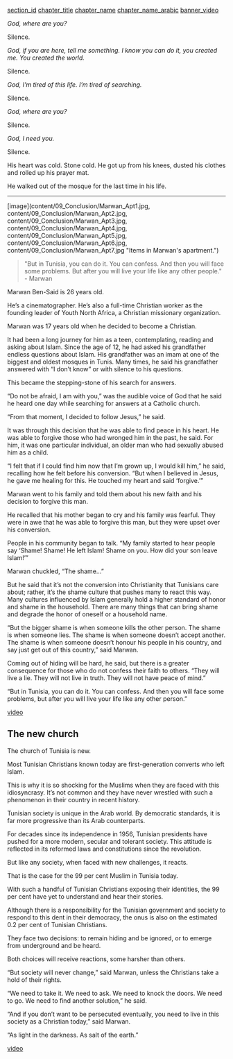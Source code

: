 [section_id](conclusion)
[chapter_title](Conclusion)
[chapter_name](Marwan)
[chapter_name_arabic](مروان)
[banner_video](content/09_Conclusion/video/Marwan_CapHeader1.mp4)

_God, where are you?_

Silence. 

_God, if you are here, tell me something. I know you can do it, you created me. You created the world._

Silence.

_God, I’m tired of this life. I’m tired of searching._  

Silence.

_God, where are you?_

Silence. 

_God, I need you._

Silence.

His heart was cold. Stone cold. He got up from his knees, dusted his clothes and rolled up his prayer mat.

He walked out of the mosque for the last time in his life.

---

[image](content/09_Conclusion/Marwan_Apt1.jpg, content/09_Conclusion/Marwan_Apt2.jpg, content/09_Conclusion/Marwan_Apt3.jpg, content/09_Conclusion/Marwan_Apt4.jpg, content/09_Conclusion/Marwan_Apt5.jpg, content/09_Conclusion/Marwan_Apt6.jpg, content/09_Conclusion/Marwan_Apt7.jpg "Items in Marwan's apartment.")

> "But in Tunisia, you can do it. You can confess. And then you will face some problems. But after you will live your life like any other people." - Marwan

Marwan Ben-Said is 26 years old. 

He’s a cinematographer. He’s also a full-time Christian worker as the founding leader of Youth North Africa, a Christian missionary organization.

Marwan was 17 years old when he decided to become a Christian. 

It had been a long journey for him as a teen, contemplating, reading and asking about Islam. Since the age of 12, he had asked his grandfather endless questions about Islam. His grandfather was an imam at one of the biggest and oldest mosques in Tunis. Many times, he said his grandfather answered with “I don’t know” or with silence to his questions. 

This became the stepping-stone of his search for answers.

“Do not be afraid, I am with you,” was the audible voice of God that he said he heard one day while searching for answers at a Catholic church.

“From that moment, I decided to follow Jesus,” he said. 

It was through this decision that he was able to find peace in his heart. He was able to forgive those who had wronged him in the past, he said. For him, it was one particular individual, an older man who had sexually abused him as a child. 

“I felt that if I could find him now that I’m grown up, I would kill him,” he said, recalling how he felt before his conversion. “But when I believed in Jesus, he gave me healing for this. He touched my heart and said ‘forgive.’”

Marwan went to his family and told them about his new faith and his decision to forgive this man. 

He recalled that his mother began to cry and his family was fearful. They were in awe that he was able to forgive this man, but they were upset over his conversion. 

People in his community began to talk. “My family started to hear people say ‘Shame! Shame! He left Islam! Shame on you. How did your son leave Islam!’” 

Marwan chuckled, “The shame…” 

But he said that it’s not the conversion into Christianity that Tunisians care about; rather, it’s the shame culture that pushes many to react this way. Many cultures influenced by Islam generally hold a higher standard of honor and shame in the household. There are many things that can bring shame and degrade the honor of oneself or a household name. 

“But the bigger shame is when someone kills the other person. The shame is when someone lies. The shame is when someone doesn’t accept another. The shame is when someone doesn’t honour his people in his country, and say just get out of this country,” said Marwan.

Coming out of hiding will be hard, he said, but there is a greater consequence for those who do not confess their faith to others. “They will live a lie. They will not live in truth. They will not have peace of mind.”

“But in Tunisia, you can do it. You can confess. And then you will face some problems, but after you will live your life like any other person.”

[video](content/09_Conclusion/video/Marwan_Audio_Slideshow.mp4 " ")

## The new church 

The church of Tunisia is new. 

Most Tunisian Christians known today are first-generation converts who left Islam. 

This is why it is so shocking for the Muslims when they are faced with this idiosyncrasy. It’s not common and they have never wrestled with such a phenomenon in their country in recent history. 

Tunisian society is unique in the Arab world. By democratic standards, it is far more progressive than its Arab counterparts. 

For decades since its independence in 1956, Tunisian presidents have pushed for a more modern, secular and tolerant society. This attitude is reflected in its reformed laws and constitutions since the revolution. 

But like any society, when faced with new challenges, it reacts. 

That is the case for the 99 per cent Muslim in Tunisia today. 

With such a handful of Tunisian Christians exposing their identities, the 99 per cent have yet to understand and hear their stories. 

Although there is a responsibility for the Tunisian government and society to respond to this dent in their democracy, the onus is also on the estimated 0.2 per cent of Tunisian Christians. 

They face two decisions: to remain hiding and be ignored, or to emerge from underground and be heard. 

Both choices will receive reactions, some harsher than others. 

“But society will never change,” said Marwan, unless the Christians take a hold of their rights. 

“We need to take it. We need to ask. We need to knock the doors. We need to go. We need to find another solution,” he said. 

“And if you don’t want to be persecuted eventually, you need to live in this society as a Christian today,” said Marwan. 

“As light in the darkness. As salt of the earth.” 

[video](content/09_Conclusion/video/Marwan_video1.mp4 " ")





